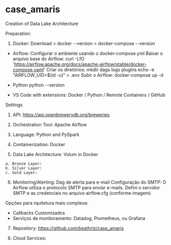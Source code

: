 # case_amaris
Creation of Data Lake Architecture

Preparation: 
  1. Docker: Download > docker --version > docker-compose --version

- Airflow: 
   Configurar o ambiente usando o docker-compose.yml
   Baixar o arquivo base do Airflow: curl -LfO 'https://airflow.apache.org/docs/apache-airflow/stable/docker-compose.yaml'
   Criar os diretórios:
      mkdir dags logs plugins
      echo -e "AIRFLOW_UID=$(id -u)" > .env
   Subir o Airflow: docker-compose up -d

- Python
   python --version

- VS Code with extensions: Docker /  Python /  Remote Containers /  GitHub

Settings
  1. API: <https://api.openbrewerydb.org/breweries> 

  2. Orchestration Tool: Apache Airflow

  3. Language: Python and PySpark

  4. Containerization: Docker 

  5. Data Lake Architecture: Volum in Docker

    a. Bronze Layer: 
    b. Silver Layer:
    c. Gold Layer: 
    
 6. Monitoring/Alerting: Dag de alerta para e-mail
  Configuração do SMTP: O Airflow utiliza o protocolo SMTP para enviar e-mails.
  Defini o servidor SMTP e as credenciais no arquivo airflow.cfg (conforme imagem)

  Opções para rquitetura mais complexa: 
  - Callbacks Customizados
  - Serviços de monitoramento: Datadog, Prometheus, ou Grafana

  7. Repository: https://github.com/beathriz/case_amaris

  8. Cloud Services:


